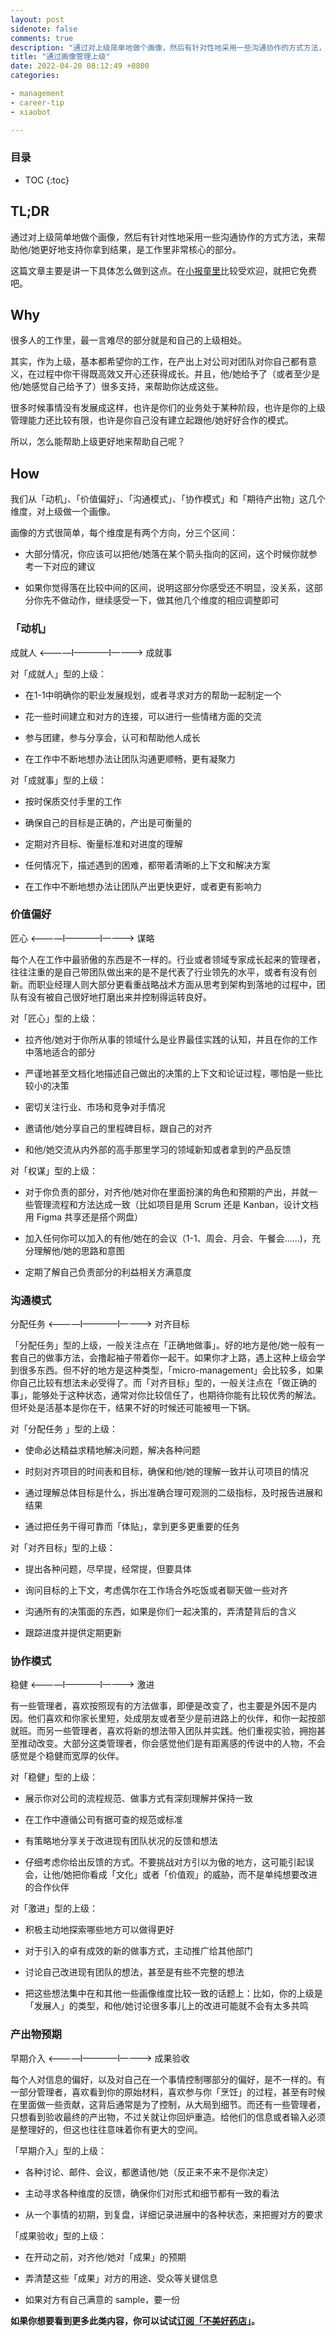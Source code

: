 ```yaml
---
layout: post
sidenote: false
comments: true
description: "通过对上级简单地做个画像，然后有针对性地采用一些沟通协作的方式方法，来帮助他/她更好地支持你拿到结果，是工作里非常核心的部分。这篇文章主要是讲一下具体怎么做到这点，在小报童里比较受欢迎，就把它免费吧"
title: "通过画像管理上级"
date: 2022-04-20 08:12:49 +0800
categories:

- management
- career-tip
- xiaobot

---
```



<h3>目录</h3>

- TOC
{:toc}

## TL;DR

通过对上级简单地做个画像，然后有针对性地采用一些沟通协作的方式方法，来帮助他/她更好地支持你拿到结果，是工作里非常核心的部分。

这篇文章主要是讲一下具体怎么做到这点。在[小报童里](https://xiaobot.net/p/lenciel)比较受欢迎，就把它免费吧。

## Why

很多人的工作里，最一言难尽的部分就是和自己的上级相处。

其实，作为上级，基本都希望你的工作，在产出上对公司对团队对你自己都有意义，在过程中你干得既高效又开心还获得成长。并且，他/她给予了（或者至少是他/她感觉自己给予了）很多支持，来帮助你达成这些。

很多时候事情没有发展成这样，也许是你们的业务处于某种阶段，也许是你的上级管理能力还比较有限，也许是你自己没有建立起跟他/她好好合作的模式。

所以，怎么能帮助上级更好地来帮助自己呢？

## How

我们从「动机」、「价值偏好」、「沟通模式」、「协作模式」和「期待产出物」这几个维度，对上级做一个画像。

画像的方式很简单，每个维度是有两个方向，分三个区间：

- 大部分情况，你应该可以把他/她落在某个箭头指向的区间，这个时候你就参考一下对应的建议

- 如果你觉得落在比较中间的区间，说明这部分你感受还不明显，没关系，这部分你先不做动作，继续感受一下，做其他几个维度的相应调整即可

### 「动机」

成就人 <————I————I————> 成就事

对「成就人」型的上级：

- 在1-1中明确你的职业发展规划，或者寻求对方的帮助一起制定一个

- 花一些时间建立和对方的连接，可以进行一些情绪方面的交流

- 参与团建，参与分享会，认可和帮助他人成长

- 在工作中不断地想办法让团队沟通更顺畅，更有凝聚力

对「成就事」型的上级：

- 按时保质交付手里的工作

- 确保自己的目标是正确的，产出是可衡量的

- 定期对齐目标、衡量标准和对进度的理解

- 任何情况下，描述遇到的困难，都带着清晰的上下文和解决方案

- 在工作中不断地想办法让团队产出更快更好，或者更有影响力

### 价值偏好

匠心 <————I————I————> 谋略

每个人在工作中最骄傲的东西是不一样的。行业或者领域专家成长起来的管理者，往往注重的是自己带团队做出来的是不是代表了行业领先的水平，或者有没有创新。而职业经理人则大部分更看重战略战术方面从思考到架构到落地的过程中，团队有没有被自己很好地打磨出来并控制得运转良好。

对「匠心」型的上级：

- 拉齐他/她对于你所从事的领域什么是业界最佳实践的认知，并且在你的工作中落地适合的部分

- 严谨地甚至文档化地描述自己做出的决策的上下文和论证过程，哪怕是一些比较小的决策

- 密切关注行业、市场和竞争对手情况

- 邀请他/她分享自己的里程碑目标，跟自己的对齐

- 和他/她交流从内外部的高手那里学习的领域新知或者拿到的产品反馈

对「权谋」型的上级：

- 对于你负责的部分，对齐他/她对你在里面扮演的角色和预期的产出，并就一些管理流程和方法达成一致（比如项目是用 Scrum 还是 Kanban，设计文档用 Figma 共享还是搭个网盘）

- 加入任何你可以加入的有他/她在的会议（1-1、周会、月会、午餐会......)，充分理解他/她的思路和意图

- 定期了解自己负责部分的利益相关方满意度

### 沟通模式

分配任务 <————I————I————> 对齐目标

「分配任务」型的上级，一般关注点在「正确地做事」。好的地方是他/她一般有一套自己的做事方法，会撸起袖子带着你一起干。如果你才上路，遇上这种上级会学到很多东西。但不好的地方是这种类型，「micro-management」会比较多，如果你自己比较有想法未必受得了。而「对齐目标」型的，一般关注点在「做正确的事」，能够处于这种状态，通常对你比较信任了，也期待你能有比较优秀的解法。但坏处是活基本是你在干，结果不好的时候还可能被甩一下锅。

对「分配任务 」型的上级：

- 使命必达精益求精地解决问题，解决各种问题

- 时刻对齐项目的时间表和目标，确保和他/她的理解一致并认可项目的情况

- 通过理解总体目标是什么，拆出准确合理可观测的二级指标，及时报告进展和结果

- 通过把任务干得可靠而「体贴」，拿到更多更重要的任务

对「对齐目标」型的上级：

- 提出各种问题，尽早提，经常提，但要具体

- 询问目标的上下文，考虑偶尔在工作场合外吃饭或者聊天做一些对齐

- 沟通所有的决策面的东西，如果是你们一起决策的，弄清楚背后的含义

- 跟踪进度并提供定期更新

### 协作模式

稳健 <————I————I————> 激进

有一些管理者，喜欢按照现有的方法做事，即便是改变了，也主要是外因不是内因。他们喜欢和你家长里短，处成朋友或者至少是前进路上的伙伴，和你一起按部就班。而另一些管理者，喜欢将新的想法带入团队并实践。他们重视实验，拥抱甚至推动改变。大部分这类管理者，你会感觉他们是有距离感的传说中的人物，不会感觉是个稳健而宽厚的伙伴。

对「稳健」型的上级：

- 展示你对公司的流程规范、做事方式有深刻理解并保持一致

- 在工作中遵循公司有据可查的规范或标准

- 有策略地分享关于改进现有团队状况的反馈和想法

- 仔细考虑你给出反馈的方式。不要挑战对方引以为傲的地方，这可能引起误会，让他/她把你看成「文化」或者「价值观」的威胁，而不是单纯想要改进的合作伙伴

对「激进」型的上级：

- 积极主动地探索哪些地方可以做得更好

- 对于引入的卓有成效的新的做事方式，主动推广给其他部门

- 讨论自己改进现有团队的想法，甚至是有些不完整的想法

- 把这些想法集中在和其他一些画像维度比较一致的话题上：比如，你的上级是「发展人」的类型，和他/她讨论很多事儿上的改进可能就不会有太多共鸣

### 产出物预期

早期介入 <————I————I————> 成果验收

每个人对信息的偏好，以及对自己在一个事情控制哪部分的偏好，是不一样的。有一部分管理者，喜欢看到你的原始材料，喜欢参与你「烹饪」的过程，甚至有时候在里面做一些贡献，这背后通常是为了控制，从大局到细节。而还有一些管理者，只想看到验收最终的产出物，不过关就让你回炉重造。给他们的信息或者输入必须是整理好的，但这也往往意味着你有更大的空间。

「早期介入」型的上级：

- 各种讨论、邮件、会议，都邀请他/她（反正来不来不是你决定）

- 主动寻求各种维度的反馈，确保你们对形式和细节都有一致的看法

- 从一个事情的初期，到复盘，详细记录进展中的各种状态，来把握对方的要求

「成果验收」型的上级：

- 在开动之前，对齐他/她对「成果」的预期

- 弄清楚这些「成果」对方的用途、受众等关键信息

- 如果对方有自己满意的 sample，要一份

**如果你想要看到更多此类内容，你可以试试[订阅「不美好药店」](https://lenciel.com/2022/03/start-a-newsletter/#%E5%A6%82%E4%BD%95%E8%AE%A2%E9%98%85)。**
